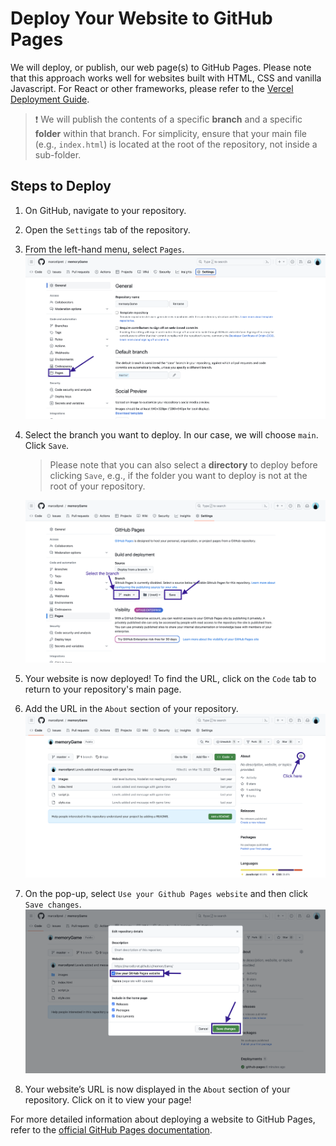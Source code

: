 # Deploy Your Website to GitHub Pages

We will deploy, or publish, our web page(s) to GitHub Pages. Please note that this approach works well for websites built with HTML, CSS and vanilla Javascript. For React or other frameworks, please refer to the [Vercel Deployment Guide](deployment-vercel.md).

> ❗️ We will publish the contents of a specific **branch** and a specific **folder** within that branch. For simplicity, ensure that your main file (e.g., `index.html`) is located at the root of the repository, not inside a sub-folder.

## Steps to Deploy

1. On GitHub, navigate to your repository.
2. Open the `Settings` tab of the repository.
3. From the left-hand menu, select `Pages`.
   ![Repo setting page](./assets/repo-settings-page.png)

4. Select the branch you want to deploy. In our case, we will choose `main`. Click `Save`.
   > Please note that you can also select a **directory** to deploy before clicking `Save`, e.g., if the folder you want to deploy is not at the root of your repository.
   
   ![Repo setting page](./assets/repo-settings-page-config.png)

6. Your website is now deployed! To find the URL, click on the `Code` tab to return to your repository's main page.
7. Add the URL in the `About` section of your repository.
   ![Repo main page](./assets/repo-main-page-1.png)
8. On the pop-up, select `Use your Github Pages website` and then click `Save changes`.
   ![Repo main page](./assets/repo-code-about-save.png)
9. Your website’s URL is now displayed in the `About` section of your repository. Click on it to view your page!

For more detailed information about deploying a website to GitHub Pages, refer to the [official GitHub Pages documentation](https://docs.github.com/en/pages/getting-started-with-github-pages/creating-a-github-pages-site).
